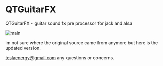 # QTGuitarFX
QTGuitarFX - guitar sound fx pre processor for jack and alsa


![main](screenshot.png)

im not sure where the original source came from anymore but here is the updated version.

teslaenergy@gmail.com any questions or concerns.


